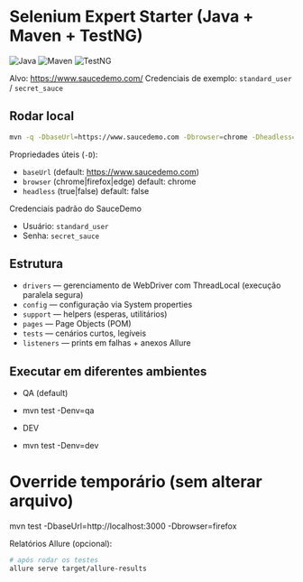 # Selenium Expert Starter (Java + Maven + TestNG)
![Java](https://img.shields.io/badge/java-17-blue)
![Maven](https://img.shields.io/badge/build-Maven-success)
![TestNG](https://img.shields.io/badge/tests-TestNG-green)

Alvo: https://www.saucedemo.com/
Credenciais de exemplo: `standard_user` / `secret_sauce`

## Rodar local
```bash
mvn -q -DbaseUrl=https://www.saucedemo.com -Dbrowser=chrome -Dheadless=true test
```

Propriedades úteis (`-D`):
- `baseUrl`  (default: https://www.saucedemo.com)
- `browser`  (chrome|firefox|edge) default: chrome
- `headless` (true|false) default: false

Credenciais padrão do SauceDemo
- Usuário: `standard_user`
- Senha: `secret_sauce`

## Estrutura
- `drivers` — gerenciamento de WebDriver com ThreadLocal (execução paralela segura)
- `config`  — configuração via System properties
- `support` — helpers (esperas, utilitários)
- `pages`   — Page Objects (POM)
- `tests`   — cenários curtos, legíveis
- `listeners` — prints em falhas + anexos Allure

## Executar em diferentes ambientes
- QA (default)
- mvn test -Denv=qa

- DEV
- mvn test -Denv=dev

# Override temporário (sem alterar arquivo)
mvn test -DbaseUrl=http://localhost:3000 -Dbrowser=firefox


Relatórios Allure (opcional):
```bash
# após rodar os testes
allure serve target/allure-results
```
